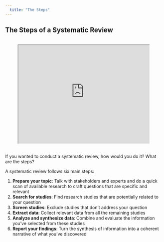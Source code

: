```yaml
---
  title: "The Steps"
---
```


## The Steps of a Systematic Review

<br>

<center>
<iframe width="420" height="315"
src="https://www.youtube.com/watch?time_continue=1&v=-FQSsnaAtOU">
</iframe>
</center>

<br>


If you wanted to conduct a systematic review, how would you do it?  What are the steps?

A systematic review follows six main steps:

1. **Prepare your topic**: Talk with stakeholders and experts and do a quick scan of available research to craft questions that are specific and relevant
2. **Search for studies**: Find research studies that are potentially related to your question
3.  **Screen studies**: Exclude studies that don’t address your question
4. **Extract data**: Collect  relevant data from all the remaining studies
5. **Analyze and synthesize data**: Combine and evaluate the information you’ve selected from these studies
6. **Report your findings**: Turn the synthesis of information into a coherent narrative of what you’ve discovered
